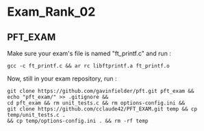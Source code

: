# Exam_Rank_02

## PFT_EXAM

Make sure your exam's file is named "ft_printf.c" and run :

    gcc -c ft_printf.c && ar rc libftprintf.a ft_printf.o

Now, still in your exam repository, run :
   
    git clone https://github.com/gavinfielder/pft.git pft_exam && 
    echo "pft_exam/" >> .gitignore &&
    cd pft_exam && rm unit_tests.c && rm options-config.ini && 
    git clone https://github.com/cclaude42/PFT_EXAM.git temp && cp temp/unit_tests.c . 
    && cp temp/options-config.ini . && rm -rf temp
